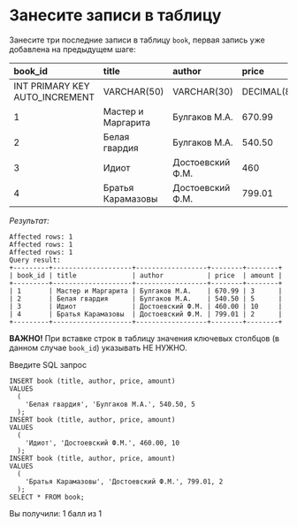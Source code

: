 # Занесите записи в таблицу

Занесите три последние записи в таблицу `book`,  первая запись уже добавлена на предыдущем шаге:

| **book_id**                      | **title**          | **author**       | **price**       | **amount** |
|:---------------------------------|:-------------------|:-----------------|:----------------|:-----------|
| INT PRIMARY KEY AUTO_INCREMENT   | VARCHAR(50)        | VARCHAR(30)      | DECIMAL(8,2)    | INT        |
| 1                                | Мастер и Маргарита | Булгаков М.А.    | 670.99          | 3          |
| 2                                | Белая гвардия      | Булгаков М.А.    | 540.50          | 5          |
| 3                                | Идиот              | Достоевский Ф.М. | 460             | 10         |
| 4                                | Братья Карамазовы  | Достоевский Ф.М. | 799.01          | 2          |

*Результат:*

```mysql
Affected rows: 1
Affected rows: 1
Affected rows: 1
Query result:
+---------+--------------------+------------------+--------+--------+
| book_id | title              | author           | price  | amount |
+---------+--------------------+------------------+--------+--------+
| 1       | Мастер и Маргарита | Булгаков М.А.    | 670.99 | 3      |
| 2       | Белая гвардия      | Булгаков М.А.    | 540.50 | 5      |
| 3       | Идиот              | Достоевский Ф.М. | 460.00 | 10     |
| 4       | Братья Карамазовы  | Достоевский Ф.М. | 799.01 | 2      |
+---------+--------------------+------------------+--------+--------+
```

**ВАЖНО!** При вставке строк в таблицу значения ключевых столбцов (в данном случае `book_id`) указывать НЕ НУЖНО.

Введите SQL запрос

```mysql
INSERT book (title, author, price, amount) 
VALUES 
  (
    'Белая гвардия', 'Булгаков М.А.', 540.50, 5
  );
INSERT book (title, author, price, amount) 
VALUES 
  (
    'Идиот', 'Достоевский Ф.М.', 460.00, 10
  );
INSERT book (title, author, price, amount) 
VALUES 
  (
    'Братья Карамазовы', 'Достоевский Ф.М.', 799.01, 2
  );
SELECT * FROM book;
```

Вы получили: 1 балл из 1
